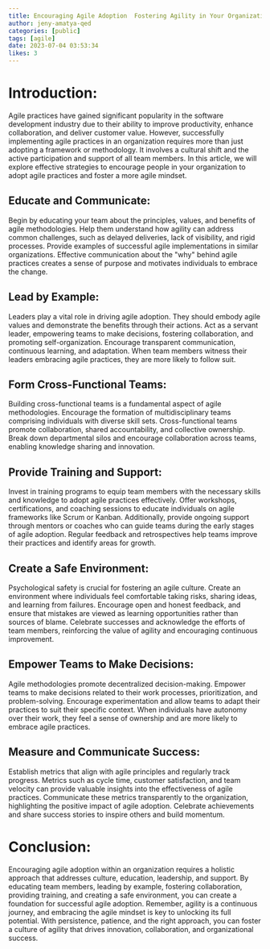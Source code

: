 ```yaml
---
title: Encouraging Agile Adoption  Fostering Agility in Your Organization
author: jeny-amatya-qed
categories: [public]
tags: [agile]
date: 2023-07-04 03:53:34 
likes: 3
---
```


# Introduction:
Agile practices have gained significant popularity in the software development industry due to their ability to improve productivity, enhance collaboration, and deliver customer value. However, successfully implementing agile practices in an organization requires more than just adopting a framework or methodology. It involves a cultural shift and the active participation and support of all team members. In this article, we will explore effective strategies to encourage people in your organization to adopt agile practices and foster a more agile mindset.

## Educate and Communicate:
Begin by educating your team about the principles, values, and benefits of agile methodologies. Help them understand how agility can address common challenges, such as delayed deliveries, lack of visibility, and rigid processes. Provide examples of successful agile implementations in similar organizations. Effective communication about the "why" behind agile practices creates a sense of purpose and motivates individuals to embrace the change.

## Lead by Example:
Leaders play a vital role in driving agile adoption. They should embody agile values and demonstrate the benefits through their actions. Act as a servant leader, empowering teams to make decisions, fostering collaboration, and promoting self-organization. Encourage transparent communication, continuous learning, and adaptation. When team members witness their leaders embracing agile practices, they are more likely to follow suit.

## Form Cross-Functional Teams:
Building cross-functional teams is a fundamental aspect of agile methodologies. Encourage the formation of multidisciplinary teams comprising individuals with diverse skill sets. Cross-functional teams promote collaboration, shared accountability, and collective ownership. Break down departmental silos and encourage collaboration across teams, enabling knowledge sharing and innovation.

## Provide Training and Support:
Invest in training programs to equip team members with the necessary skills and knowledge to adopt agile practices effectively. Offer workshops, certifications, and coaching sessions to educate individuals on agile frameworks like Scrum or Kanban. Additionally, provide ongoing support through mentors or coaches who can guide teams during the early stages of agile adoption. Regular feedback and retrospectives help teams improve their practices and identify areas for growth.

## Create a Safe Environment:
Psychological safety is crucial for fostering an agile culture. Create an environment where individuals feel comfortable taking risks, sharing ideas, and learning from failures. Encourage open and honest feedback, and ensure that mistakes are viewed as learning opportunities rather than sources of blame. Celebrate successes and acknowledge the efforts of team members, reinforcing the value of agility and encouraging continuous improvement.

## Empower Teams to Make Decisions:
Agile methodologies promote decentralized decision-making. Empower teams to make decisions related to their work processes, prioritization, and problem-solving. Encourage experimentation and allow teams to adapt their practices to suit their specific context. When individuals have autonomy over their work, they feel a sense of ownership and are more likely to embrace agile practices.

## Measure and Communicate Success:
Establish metrics that align with agile principles and regularly track progress. Metrics such as cycle time, customer satisfaction, and team velocity can provide valuable insights into the effectiveness of agile practices. Communicate these metrics transparently to the organization, highlighting the positive impact of agile adoption. Celebrate achievements and share success stories to inspire others and build momentum.

# Conclusion:
Encouraging agile adoption within an organization requires a holistic approach that addresses culture, education, leadership, and support. By educating team members, leading by example, fostering collaboration, providing training, and creating a safe environment, you can create a foundation for successful agile adoption. Remember, agility is a continuous journey, and embracing the agile mindset is key to unlocking its full potential. With persistence, patience, and the right approach, you can foster a culture of agility that drives innovation, collaboration, and organizational success.